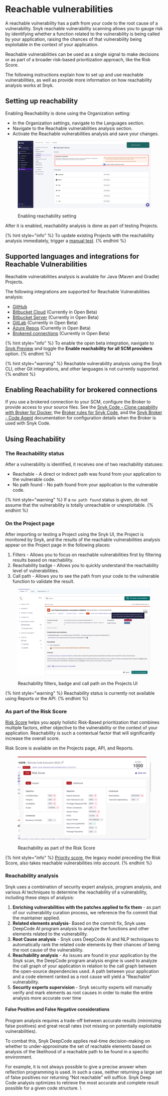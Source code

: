 # Reachable vulnerabilities

A reachable vulnerability has a path from your code to the root cause of a vulnerability. Snyk reachable vulnerability scanning allows you to gauge risk by identifying whether a function related to the vulnerability is being called by your application, raising the chances of that vulnerability being exploitable in the context of your application.

Reachable vulnerabilities can be used as a single signal to make decisions or as part of a broader risk-based prioritization approach, like the Risk Score.&#x20;

The following instructions explain how to set up and use reachable vulnerabilities, as well as provide more information on how reachability analysis works at Snyk.&#x20;

## Setting up reachability&#x20;

Enabling Reachability is done using the Organization setting:&#x20;

* In the Organization settings, navigate to the Languages section.
* Navigate to the Reachable vulnerabilities analysis section.
* Activate the Reachable vulnerabilities analysis and save your changes.

<figure><img src="../../.gitbook/assets/image (2).png" alt="Enabling reachability setting"><figcaption><p>Enabling reachability setting</p></figcaption></figure>

After it is enabled, reachability analysis is done as part of testing Projects.&#x20;

{% hint style="info" %}
To update existing Projects with the reachability analysis immediately, trigger a [manual test](../../scan-using-snyk/snyk-open-source/open-source-basics/#manual-pull-and-merge-requests-for-project-code).
{% endhint %}

## Supported languages and integrations for Reachable Vulnerabilities

Reachable vulnerabilities analysis is available for Java (Maven and Gradle) Projects.

The following integrations are supported for Reachable Vulnerabilities analysis:

* [GitHub](../../integrate-with-snyk/git-repositories-scms-integrations-with-snyk/snyk-github-integration.md)&#x20;
* [Bitbucket Cloud](../../integrate-with-snyk/git-repositories-scms-integrations-with-snyk/snyk-bitbucket-cloud-app-integration.md) (Currently in Open Beta)
* [Bitbucket Server](../../integrate-with-snyk/git-repositories-scms-integrations-with-snyk/snyk-bitbucket-data-center-server-integration.md) (Currently in Open Beta)
* [GitLab](../../integrate-with-snyk/git-repositories-scms-integrations-with-snyk/snyk-gitlab-integration.md) (Currently in Open Beta)
* [Azure Repos](../../integrate-with-snyk/git-repositories-scms-integrations-with-snyk/snyk-azure-repositories-tfs-integration.md) (Currently in Open Beta)
* [Brokered connections](../../enterprise-setup/snyk-broker/connections-with-snyk-broker.md) (Currently in Open Beta)

{% hint style="info" %}
To enable the open beta integration, navigate to [Snyk Preview](../../snyk-admin/manage-settings/snyk-preview.md) and toggle the **Enable reachability for all SCM providers** option.&#x20;
{% endhint %}

{% hint style="warning" %}
Reachable vulnerability analysis using the Snyk CLI, other Git integrations, and other languages is not currently supported.
{% endhint %}

## **Enabling Reachability for brokered connections**

If you use a brokered connection to your SCM, configure the Broker to provide access to your source files. See the [Snyk Code - Clone capability with Broker for Docker](../../enterprise-setup/snyk-broker/install-and-configure-snyk-broker/advanced-configuration-for-snyk-broker-docker-installation/snyk-code-clone-capability-with-broker-for-docker.md), the [Broker rules for Snyk Code](../../enterprise-setup/snyk-broker/install-and-configure-snyk-broker/advanced-configuration-for-helm-chart-installation/broker-rules-for-snyk-code.md), and the [Snyk Broker - Code Agent](../../enterprise-setup/snyk-broker/snyk-broker-code-agent/) documentation for configuration details when the Broker is used with Snyk Code.&#x20;

## Using Reachability

### The Reachability status&#x20;

After a vulnerability is identified, it receives one of two reachability statuses:

* Reachable - A direct or indirect path was found from your application to the vulnerable code.
* No path found - No path found from your application to the vulnerable code.

{% hint style="warning" %}
If a `no path found` status is given, do not assume that the vulnerability is totally unreachable or unexploitable.
{% endhint %}

### On the Project page

After importing or testing a Project using the Snyk UI, the Project is monitored by Snyk, and the results of the reachable vulnerabilities analysis appear on the Project page in the following places:

1. Filters - Allows you to focus on reachable vulnerabilities first by filtering results based on reachability.
2. Reachability badge - Allows you to quickly understand the reachability level of vulnerabilities.
3. Call path - Allows you to see the path from your code to the vulnerable function to validate the result.

<figure><img src="../../.gitbook/assets/image (124) (1) (1) (1) (2) (1) (1) (1) (2) (2).png" alt="Reachability call path"><figcaption><p>Reachability filters, badge and call path on the Projects UI</p></figcaption></figure>

{% hint style="warning" %}
Reachability status is currently not available using Reports or the API.
{% endhint %}

### As part of the Risk Score

[Risk Score](../risk-score.md) helps you apply holistic Risk-Based prioritization that combines multiple factors, either objective to the vulnerability or the context of your application. Reachability is such a contextual factor that will significantly increase the overall score.&#x20;

Risk Score is available on the Projects page, API, and Reports.&#x20;

<div data-full-width="false">

<figure><img src="../../.gitbook/assets/image (1).png" alt=""><figcaption><p>Reachability as part of the Risk Score</p></figcaption></figure>

</div>

{% hint style="info" %}
[Priority score](priority-score.md), the legacy model preceding the Risk Score, also takes reachable vulnerabilities into account.&#x20;
{% endhint %}

### Reachability analysis&#x20;

Snyk uses a combination of security expert analysis, program analysis, and various AI techniques to determine the reachability of a vulnerability, including these steps of analysis:&#x20;

1. **Enriching vulnerabilities with the patches applied to fix them** - as part of our vulnerability curation process, we reference the fix commit that the maintainer applied.&#x20;
2. **Related elements analysis**- Based on the commit fix, Snyk uses DeepCode AI program analysis to analyze the functions and other elements related to the vulnerability.&#x20;
3. **Root Cause analysis** - Snyk uses DeepCode AI and NLP techniques to automatically rank the related code elements by their chances of being the root cause of the vulnerability.  &#x20;
4. **Reachability analysis** -  As issues are found in your application by the Snyk scan, the DeepCode program analysis engine is used to analyze the call graph of your application in relation to the call graph between the open-source dependencies used. A path between your application and a code element ranked as a root cause will yield a “Reachable” vulnerability.&#x20;
5. **Security experts supervision** - Snyk security experts will manually verify and mark elements as root causes in order to make the entire analysis more accurate over time

#### False Positive and False Negative considerations

Program analysis requires a trade-off between accurate results (minimizing false positives) and great recall rates (not missing on potentially exploitable vulnerabilities).&#x20;

To combat this, Snyk DeepCode applies real-time decision-making on whether to under-approximate the set of reachable elements based on analysis of the likelihood of a reachable path to be found in a specific environment. &#x20;

For example, it is not always possible to give a precise answer when reflection programming is used. In such a case, neither returning a large set of false positives nor returning “Not reachable” will suffice. Snyk Deep Code analysis optimizes to retrieve the most accurate and complete result possible for a given code structure. \

